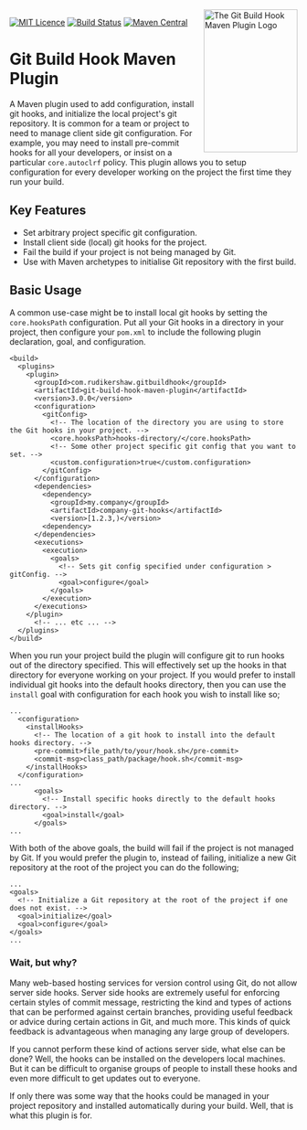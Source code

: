 <img align="right" width="164" height="250" src="documentation/logo.png"  alt="The Git Build Hook Maven Plugin Logo"/>

[![MIT Licence][licence-image]][licence-url]
[![Build Status][travis-image]][travis-url]
[![Maven Central][maven-central-image]][maven-central-url]

# Git Build Hook Maven Plugin 

A Maven plugin used to add configuration, install git hooks, and initialize the local project's git repository. It is common for a team or project to need to manage client side git configuration. For example, you may need to install pre-commit hooks for all your developers, or insist on a particular `core.autoclrf` policy. This plugin allows you to setup configuration for every developer working on the project the first time they run your build.

## Key Features

* Set arbitrary project specific git configuration.
* Install client side (local) git hooks for the project.
* Fail the build if your project is not being managed by Git.
* Use with Maven archetypes to initialise Git repository with the first build.

## Basic Usage

A common use-case might be to install local git hooks by setting the `core.hooksPath` configuration. Put all your Git hooks in a directory in your project, then configure your `pom.xml` to include the following plugin declaration, goal, and configuration.

```$xml
<build>
  <plugins>
    <plugin>
      <groupId>com.rudikershaw.gitbuildhook</groupId>
      <artifactId>git-build-hook-maven-plugin</artifactId>
      <version>3.0.0</version>
      <configuration>
        <gitConfig>
          <!-- The location of the directory you are using to store the Git hooks in your project. -->
          <core.hooksPath>hooks-directory/</core.hooksPath>
          <!-- Some other project specific git config that you want to set. -->
          <custom.configuration>true</custom.configuration> 
        </gitConfig>
      </configuration>
      <dependencies>
        <dependency>
          <groupId>my.company</groupId>
          <artifactId>company-git-hooks</artifactId>
          <version>[1.2.3,)</version>
        <dependency>
      </dependencies>
      <executions>
        <execution>
          <goals>       
            <!-- Sets git config specified under configuration > gitConfig. -->
            <goal>configure</goal>
          </goals>
        </execution>
      </executions>
    </plugin>
      <!-- ... etc ... -->
  </plugins>
</build>
```

When you run your project build the plugin will configure git to run hooks out of the directory specified. This will effectively set up the hooks in that directory for everyone working on your project. If you would prefer to install individual git hooks into the default hooks directory, then you can use the `install` goal with configuration for each hook you wish to install like so;

```$xml
...
  <configuration>
    <installHooks>
      <!-- The location of a git hook to install into the default hooks directory. -->
      <pre-commit>file_path/to/your/hook.sh</pre-commit>
      <commit-msg>class_path/package/hook.sh</commit-msg>
    </installHooks>
  </configuration>
...
      <goals>       
        <!-- Install specific hooks directly to the default hooks directory. -->
        <goal>install</goal>
      </goals>
...
```

With both of the above goals, the build will fail if the project is not managed by Git. If you would prefer the plugin to, instead of failing, initialize a new Git repository at the root of the project you can do the following;

```$xml
...
<goals>       
  <!-- Initialize a Git repository at the root of the project if one does not exist. -->
  <goal>initialize</goal>
  <goal>configure</goal>
</goals>
...
```

### Wait, but why?

Many web-based hosting services for version control using Git, do not allow server side hooks. Server side hooks are extremely useful for enforcing certain styles of commit message, restricting the kind and types of actions that can be performed against certain branches, providing useful feedback or advice during certain actions in Git, and much more. This kinds of quick feedback is advantageous when managing any large group of developers. 

If you cannot perform these kind of actions server side, what else can be done? Well, the hooks can be installed on the developers local machines. But it can be difficult to organise groups of people to install these hooks and even more difficult to get updates out to everyone. 

If only there was some way that the hooks could be managed in your project repository and installed automatically during your build. Well, that is what this plugin is for. 

[licence-image]: http://img.shields.io/npm/l/gulp-rtlcss.svg?style=flat
[licence-url]: https://tldrlegal.com/license/mit-license
[travis-image]: https://travis-ci.org/rudikershaw/git-build-hook.svg?branch=master
[travis-url]: https://travis-ci.org/rudikershaw/git-build-hook
[maven-central-image]: https://maven-badges.herokuapp.com/maven-central/com.rudikershaw.gitbuildhook/git-build-hook-maven-plugin/badge.svg
[maven-central-url]: https://maven-badges.herokuapp.com/maven-central/com.rudikershaw.gitbuildhook/git-build-hook-maven-plugin
